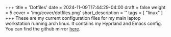+++
title = 'Dotfiles'
date = 2024-11-09T17:44:29-04:00
draft = false
weight = 5
cover = 'img/cover/dotfiles.png'
short_description = ''
tags = [
    "linux"
]
+++
These are my current configuration files for my main laptop workstation running arch linux. It contains my Hyprland and Emacs config. You can find the github mirror [here](https://github.com/JackJ30/dotfiles).

